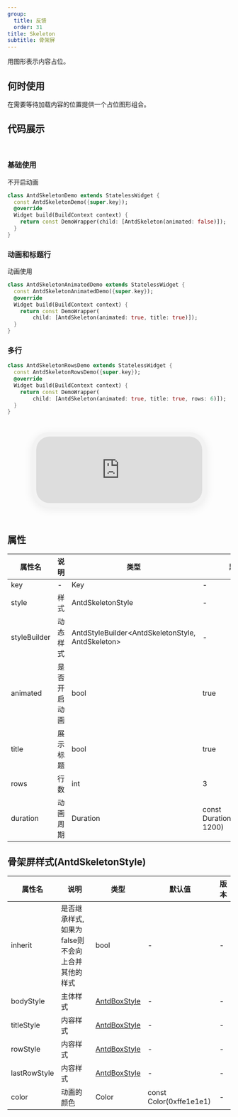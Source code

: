 ```yaml
---
group:
  title: 反馈
  order: 31
title: Skeleton
subtitle: 骨架屏
---
```

用图形表示内容占位。
## 何时使用
在需要等待加载内容的位置提供一个占位图形组合。

## 代码展示

<div class='preview-container'>
<div>

### 基础使用

不开启动画

```dart
class AntdSkeletonDemo extends StatelessWidget {
  const AntdSkeletonDemo({super.key});
  @override
  Widget build(BuildContext context) {
    return const DemoWrapper(child: [AntdSkeleton(animated: false)]);
  }
}

```

### 动画和标题行

动画使用

```dart
class AntdSkeletonAnimatedDemo extends StatelessWidget {
  const AntdSkeletonAnimatedDemo({super.key});
  @override
  Widget build(BuildContext context) {
    return const DemoWrapper(
        child: [AntdSkeleton(animated: true, title: true)]);
  }
}

```

### 多行


```dart
class AntdSkeletonRowsDemo extends StatelessWidget {
  const AntdSkeletonRowsDemo({super.key});
  @override
  Widget build(BuildContext context) {
    return const DemoWrapper(
        child: [AntdSkeleton(animated: true, title: true, rows: 6)]);
  }
}

```

</div>
<div class='phone-preview'>
<iframe src='http://localhost:49470/AntdSkeleton'></iframe>
</div>
</div>

  <style>
.preview-container {
  display: flex;
  gap: 24px;
  margin: 32px 0;
  align-items: start;
}

.phone-preview {
  flex: 1;
  min-width: 375px;
  max-width: 375px;
  border: 10px solid #f3f3f3;
  border-radius: 40px;
  background: #fff;
  box-shadow: 0 4px 20px rgba(0, 0, 0, 0.08);
  overflow: hidden;
  height: 652px;
  width: 393px;
  position: sticky;
  top: 80px;
}

.phone-preview iframe {
  width: 100%;
  height: 100%;
  border: none;
}

.code-block {
  max-height: 100%;
  margin: 16px 0;
  overflow-y: scroll;
}

.dumi-default-source-code {
  margin: 0 !important;
}

.markdown .dumi-default-source-code >pre.prism-code {
  padding: 12px !important;
  font-size: 12px !important;
}

@media (max-width: 960px) {
  .preview-container {
    flex-direction: column;
  }
  
  .phone-preview {
    width: 100%;
    max-width: 375px;
    margin: 0 auto 24px;
    position: static;
  }
}

/* Dart 代码高亮主题 - 基于 VS Code 暗色主题优化 */
.prism-code {
  display: block;
  overflow-x: auto;
  padding: 1em;
  border-radius: 6px;
  font-family: 'Fira Code', 'Consolas', 'Monaco', monospace;
  font-size: 14px;
  line-height: 1.5;
  color: #d4d4d4;
  background: #1e1e1e;
}

/* 基础元素 */
.prism-code .hljs-keyword { color: #569cd6; font-weight: bold; }          /* 关键字 */
.prism-code .hljs-built_in { color: #4ec9b0; }                           /* 内置类型 */
.prism-code .hljs-type { color: #4ec9b0; }                               /* 类型声明 */
.prism-code .hljs-literal { color: #569cd6; }                            /* 字面量 */
.prism-code .hljs-number { color: #b5cea8; }                             /* 数字 */
.prism-code .hljs-string { color: #ce9178; }                             /* 字符串 */
.prism-code .hljs-comment { color: #6a9955; font-style: italic; }        /* 注释 */
.prism-code .hljs-meta { color: #9b9b9b; }                               /* 元信息 */

/* Dart 特有元素 */
.prism-code .hljs-constant { color: #4fc1ff; }                           /* const/final */
.prism-code .hljs-function { color: #dcdcaa; }                           /* 函数名 */
.prism-code .hljs-title.class_ { color: #4ec9b0; text-decoration: underline; } /* 类名 */
.prism-code .hljs-params { color: #9cdcfe; }                             /* 参数 */
.prism-code .hljs-variable { color: #9cdcfe; }                           /* 变量 */
.prism-code .hljs-annotation { color: #d4d4d4; background: #3a3a3a; }    /* 注解 */
.prism-code .hljs-punctuation { color: #d4d4d4; }                        /* 标点符号 */

/* 特殊增强 */
.prism-code .hljs-constructor { color: #c586c0; }                        /* 构造函数 */
.prism-code .hljs-named-parameter { color: #9cdcfe; font-style: italic; }/* 命名参数 */
.prism-code .hljs-generic { color: #4ec9b0; opacity: 0.8; }              /* 泛型符号 */
.prism-code .hljs-typedef { color: #4ec9b0; text-decoration: underline; }/* typedef */

/* 行号样式 (可选) */
.prism-code .hljs-ln-numbers {
  color: #858585;
  text-align: right;
  padding-right: 12px;
}
</style>

## 属性
| 属性名 | 说明 | 类型 | 默认值 | 版本 |
| --- | --- | --- | --- | --- |
| key | - | Key | - | - |
| style | 样式 | AntdSkeletonStyle | - | - |
| styleBuilder | 动态样式 | AntdStyleBuilder&lt;AntdSkeletonStyle, AntdSkeleton&gt; | - | - |
| animated | 是否开启动画 | bool | true | - |
| title | 展示标题 | bool | true | - |
| rows | 行数 | int | 3 | - |
| duration | 动画周期 | Duration | const Duration(milliseconds: 1200) | - |


## 骨架屏样式(AntdSkeletonStyle) <a id='AntdSkeletonStyle'></a>

| 属性名 | 说明 | 类型 | 默认值 | 版本 |
| --- | --- | --- | --- | --- |
| inherit | 是否继承样式,如果为false则不会向上合并其他的样式 | bool | - | - |
| bodyStyle | 主体样式 | [AntdBoxStyle](../components/antd-box/#AntdBoxStyle) | - | - |
| titleStyle | 内容样式 | [AntdBoxStyle](../components/antd-box/#AntdBoxStyle) | - | - |
| rowStyle | 内容样式 | [AntdBoxStyle](../components/antd-box/#AntdBoxStyle) | - | - |
| lastRowStyle | 内容样式 | [AntdBoxStyle](../components/antd-box/#AntdBoxStyle) | - | - |
| color | 动画的颜色 | Color | const Color(0xffe1e1e1) | - |


